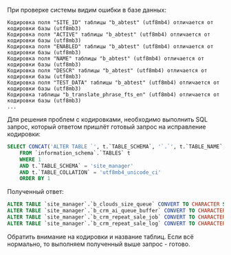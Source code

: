 При проверке системы видим ошибки в базе данных:

```log
Кодировка поля "SITE_ID" таблицы "b_abtest" (utf8mb4) отличается от кодировки базы (utf8mb3)
Кодировка поля "ACTIVE" таблицы "b_abtest" (utf8mb4) отличается от кодировки базы (utf8mb3)
Кодировка поля "ENABLED" таблицы "b_abtest" (utf8mb4) отличается от кодировки базы (utf8mb3)
Кодировка поля "NAME" таблицы "b_abtest" (utf8mb4) отличается от кодировки базы (utf8mb3)
Кодировка поля "DESCR" таблицы "b_abtest" (utf8mb4) отличается от кодировки базы (utf8mb3)
Кодировка поля "TEST_DATA" таблицы "b_abtest" (utf8mb4) отличается от кодировки базы (utf8mb3)
Кодировка таблицы "b_translate_phrase_fts_en" (utf8mb4) отличается от кодировки базы (utf8mb3)
...
```

Для решения проблем с кодировками, необходимо выполнить SQL запрос, который ответом пришлёт готовый запрос на исправление кодировки:

```sql
SELECT CONCAT('ALTER TABLE `', t.`TABLE_SCHEMA`, '`.`', t.`TABLE_NAME`, '` CONVERT TO CHARACTER SET utf8mb3 COLLATE utf8mb3_unicode_ci;') as sqlcode
    FROM `information_schema`.`TABLES` t
    WHERE 1
    AND t.`TABLE_SCHEMA` = 'site_manager'
    AND t.`TABLE_COLLATION` = 'utf8mb4_unicode_ci'
    ORDER BY 1
```

Полученный ответ:

```sql
ALTER TABLE `site_manager`.`b_clouds_size_queue` CONVERT TO CHARACTER SET utf8mb3 COLLATE utf8mb3_unicode_ci;
ALTER TABLE `site_manager`.`b_crm_ai_queue_buffer` CONVERT TO CHARACTER SET utf8mb3 COLLATE utf8mb3_unicode_ci;
ALTER TABLE `site_manager`.`b_crm_repeat_sale_job` CONVERT TO CHARACTER SET utf8mb3 COLLATE utf8mb3_unicode_ci;
ALTER TABLE `site_manager`.`b_crm_repeat_sale_log` CONVERT TO CHARACTER SET utf8mb3 COLLATE utf8mb3_unicode_ci;
```

Обратить внимание на кодировки и название таблиц. Если всё нормально, то выполняем полученный выше запрос - готово.